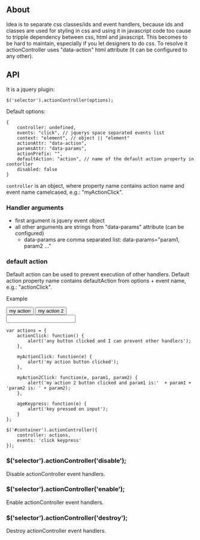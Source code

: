 ## About

Idea is to separate css classes/ids and event handlers, because ids and classes are used for styling in css and using it in javascript code too cause to tripple dependency between css, html and javascript.
This becomes to be hard to maintain, especially if you let designers to do css.
To resolve it actionController uses "data-action" html attribute (it can be configured to any other).

## API

It is a jquery plugin:

	$('selector').actionController(options);

Default options:

	{
        controller: undefined,
        events: "click", // jquerys space separated events list
        context: "element", // object || "element"
        actionAttr: "data-action",
        paramsAttr: "data-params",
        actionPrefix: "",
        defaultAction: "action", // name of the default action property in contorller
        disabled: false     
    }

`controller` is an object, where property name contains action name and event name camelcased, e.g.: "myActionClick".

### Handler arguments
 - first argument is jquery event object
 - all other arguments are strings from "data-params" attribute (can be configured)
   - data-params are comma separated list: data-params="param1, param2 ..."

### default action
Default action can be used to prevent execution of other handlers. Default action property name contains defaultAction from options + event name, e.g.: "actionClick".

Example
	<div id="#container">
		<button data-action="myAction" type="button">my action</button>	
		<button data-action="myAction2" data-params="fui, boo" type="button">my action 2</button>	
		<input data-action="age" type="text"/>	
	</div>
	
	
	var actions = {
		actionClick: function() {
			alert('any button clicked and I can prevent other handlers');
		},
		
		myActionClick: function(e) {
			alert('my action button clicked');
		},
		
		myAction2Click: function(e, param1, param2) {
			alert('my action 2 button clicked and param1 is:'  + param1 + 'param2 is: ' + param2);
		},

		ageKeypress: function(e) {
			alert('key pressed on input');
		}	
	};
	
	$('#container').actionController({
		controller: actions,
		events: 'click keypress'
	});
	
### $('selector').actionController('disable');

Disable actionController event handlers.

### $('selector').actionController('enable');

Enable actionController event handlers.
	
### $('selector').actionController('destroy');

Destroy actionController event handlers.